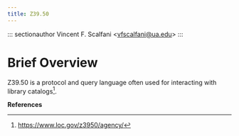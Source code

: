 ```yaml
---
title: Z39.50
---
```


::: sectionauthor
Vincent F. Scalfani \<<vfscalfani@ua.edu>\>
:::

# Brief Overview

Z39.50 is a protocol and query language often used for interacting with
library catalogs[^1].

**References**

[^1]: <https://www.loc.gov/z3950/agency/>
